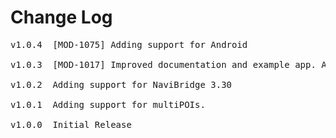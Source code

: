 # Change Log
<pre>
v1.0.4  [MOD-1075] Adding support for Android
	
v1.0.3  [MOD-1017] Improved documentation and example app. Adding _setNaviBridgeInstallAppURL_ method. 

v1.0.2  Adding support for NaviBridge 3.30

v1.0.1  Adding support for multiPOIs.

v1.0.0	Initial Release
